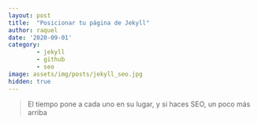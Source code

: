 ```yaml
---
layout: post
title:  "Posicionar tu página de Jekyll"
author: raquel
date: '2020-09-01'
category: 
        - jekyll
        - github
        - seo
image: assets/img/posts/jekyll_seo.jpg
hidden: true
---
```


<blockquote>
El tiempo pone a cada uno en su lugar, y si haces SEO, un poco más arriba
</blockquote>

